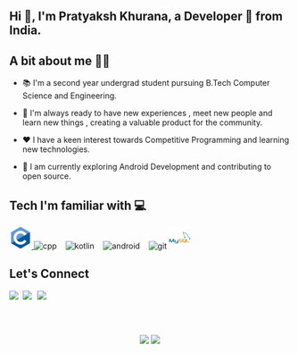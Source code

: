 
<!-- Your title -->
## Hi  	&#128075;, I'm Pratyaksh Khurana, a Developer 🚀 from India.

<!-- Talking about you -->
## A bit about me 🙋‍♂️
- 📚 I'm a second year undergrad student pursuing B.Tech Computer Science and Engineering. 

- 🤝 I'm always ready to have new experiences , meet new people and learn new things , creating a valuable 
 product for the community.

- ❤ I have a keen interest towards Competitive Programming and learning new technologies.

- 🌱 I am currently exploring Android Development and contributing to open source.

## Tech I'm familiar with 💻
<a href="https://www.cprogramming.com/" target="_blank"> <img src="https://raw.githubusercontent.com/devicons/devicon/master/icons/c/c-original.svg" alt="c" width="40" height="40"/> </a> <a align="left"> <img src="https://raw.githubusercontent.com/jmnote/z-icons/master/svg/cpp.svg" alt="cpp" width="40" height="40"/> &nbsp;&nbsp;  <img src="https://www.vectorlogo.zone/logos/kotlinlang/kotlinlang-icon.svg" alt="kotlin" width="31" height="35"/> &nbsp;&nbsp; <img src="https://iconape.com/wp-content/png_logo_vector/android-robot-head.png" alt="android" width="38" height="40"/> &nbsp;&nbsp; <img src="https://www.vectorlogo.zone/logos/git-scm/git-scm-icon.svg" alt="git" width="35" height="35"/> <img src="https://raw.githubusercontent.com/devicons/devicon/master/icons/mysql/mysql-original-wordmark.svg" alt="mysql" width="40" height="40"/>

## Let's Connect

<a href="mailto:pratyakshkhuranaofficial@gmail.com">
  <img align="left" width="24px" src="https://www.vectorlogo.zone/logos/gmail/gmail-icon.svg" />
</a>
<a href="https://twitter.com/pratyaksh1612">
  <img align="left" width="26px" src="https://www.vectorlogo.zone/logos/twitter/twitter-official.svg" />
</a>
<a href="https://www.linkedin.com/in/pratyaksh-khurana-775894210/">
  <img align="left" width="25px" src="https://www.vectorlogo.zone/logos/linkedin/linkedin-icon.svg" />
</a>

<br />
<br />
<p>&nbsp;</p>

<p align="center">

  <img height="150" src="https://github-readme-stats.vercel.app/api?username=pratyaksh1610&theme=react&show_icons=true&hide=stars&count_private=true" />
  <img height="150" src ="http://github-readme-streak-stats.herokuapp.com?user=pratyaksh1610&theme=react" />
</p>
<br />
